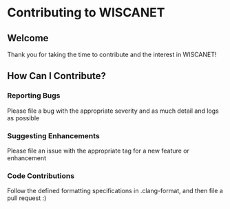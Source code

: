 # Contributing to WISCANET

## Welcome
Thank you for taking the time to contribute and the interest in WISCANET!

## How Can I Contribute?

### Reporting Bugs
Please file a bug with the appropriate severity and as much detail and logs as possible

### Suggesting Enhancements
Please file an issue with the appropriate tag for a new feature or enhancement

### Code Contributions
Follow the defined formatting specifications in .clang-format, and then file a pull request :)
